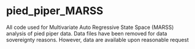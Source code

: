 # pied_piper_MARSS

All code used for Multivariate Auto Regressive State Space (MARSS) analysis of pied piper data. Data files have been removed for data sovereignty reasons. However, data are available upon reasonable request